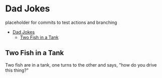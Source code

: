 # Dad Jokes

placeholder for commits to test actions and branching 

<!-- markdownlint-disable -->
<!--ts-->
* [Dad Jokes](#dad-jokes)
   * [Two Fish in a Tank](#two-fish-in-a-tank)
<!--te-->
<!-- markdownlint-enable  -->

## Two Fish in a Tank

Two fish are in a tank, one turns to the other and says, "how do you drive this thing?"
